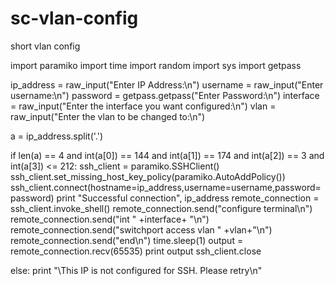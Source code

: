 # sc-vlan-config
short vlan config


import paramiko
import time
import random
import sys
import getpass

ip_address = raw_input("Enter IP Address:\n")
username = raw_input("Enter username:\n")
password = getpass.getpass("Enter Password:\n")
interface = raw_input("Enter the interface you want configured:\n")
vlan = raw_input("Enter the vlan to be changed to:\n")


a = ip_address.split('.')

if len(a) == 4 and int(a[0]) == 144 and int(a[1]) == 174 and int(a[2]) == 3 and int(a[3]) <= 212:
        ssh_client = paramiko.SSHClient()
        ssh_client.set_missing_host_key_policy(paramiko.AutoAddPolicy())
        ssh_client.connect(hostname=ip_address,username=username,password=password)
        print "Successful connection", ip_address
        remote_connection = ssh_client.invoke_shell()
        remote_connection.send("configure terminal\n")
        remote_connection.send("int " +interface+ "\n")
        remote_connection.send("switchport access vlan " +vlan+"\n")
        remote_connection.send("end\n")
        time.sleep(1)
        output = remote_connection.recv(65535)
        print output
        ssh_client.close


else:
        print "\This IP is not configured for SSH. Please retry\n"


                                      
